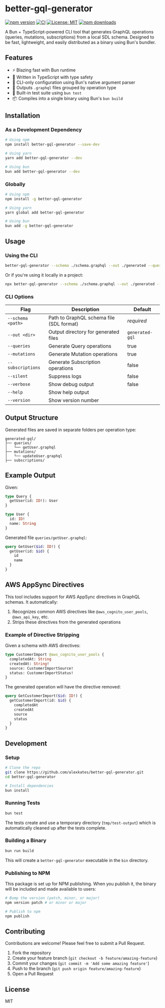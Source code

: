 # better-gql-generator

[![npm version](https://img.shields.io/npm/v/better-gql-generator.svg)](https://www.npmjs.com/package/better-gql-generator)
[![CI](https://github.com/alexkates/better-gql-generator/actions/workflows/ci.yml/badge.svg)](https://github.com/alexkates/better-gql-generator/actions/workflows/ci.yml)
[![License: MIT](https://img.shields.io/badge/License-MIT-yellow.svg)](https://opensource.org/licenses/MIT)
[![npm downloads](https://img.shields.io/npm/dm/better-gql-generator.svg)](https://www.npmjs.com/package/better-gql-generator)

A Bun + TypeScript-powered CLI tool that generates GraphQL operations (queries, mutations, subscriptions) from a local SDL schema. Designed to be fast, lightweight, and easily distributed as a binary using Bun's bundler.

## Features

- ⚡ Blazing fast with Bun runtime
- 🧠 Written in TypeScript with type safety
- 🧰 CLI-only configuration using Bun's native argument parser
- 📁 Outputs `.graphql` files grouped by operation type
- 🧪 Built-in test suite using `bun test`
- 📦 Compiles into a single binary using Bun's `bun build`

## Installation

### As a Development Dependency

```bash
# Using npm
npm install better-gql-generator --save-dev

# Using yarn
yarn add better-gql-generator --dev

# Using bun
bun add better-gql-generator --dev
```

### Globally

```bash
# Using npm
npm install -g better-gql-generator

# Using yarn
yarn global add better-gql-generator

# Using bun
bun add -g better-gql-generator
```

## Usage

### Using the CLI

```bash
better-gql-generator --schema ./schema.graphql --out ./generated --queries --mutations
```

Or if you're using it locally in a project:

```bash
npx better-gql-generator --schema ./schema.graphql --out ./generated --queries --mutations
```

### CLI Options

| Flag              | Description                              | Default         |
| ----------------- | ---------------------------------------- | --------------- |
| `--schema <path>` | Path to GraphQL schema file (SDL format) | _required_      |
| `--out <dir>`     | Output directory for generated files     | `generated-gql` |
| `--queries`       | Generate Query operations                | true            |
| `--mutations`     | Generate Mutation operations             | true            |
| `--subscriptions` | Generate Subscription operations         | false           |
| `--silent`        | Suppress logs                            | false           |
| `--verbose`       | Show debug output                        | false           |
| `--help`          | Show help output                         |                 |
| `--version`       | Show version number                      |                 |

## Output Structure

Generated files are saved in separate folders per operation type:

```
generated-gql/
├── queries/
│   └── getUser.graphql
├── mutations/
│   └── updateUser.graphql
├── subscriptions/
```

## Example Output

Given:

```graphql
type Query {
  getUser(id: ID!): User
}

type User {
  id: ID!
  name: String
}
```

Generated file `queries/getUser.graphql`:

```graphql
query GetUser($id: ID!) {
  getUser(id: $id) {
    id
    name
  }
}
```

## AWS AppSync Directives

This tool includes support for AWS AppSync directives in GraphQL schemas. It automatically:

1. Recognizes common AWS directives like `@aws_cognito_user_pools`, `@aws_api_key`, etc.
2. Strips these directives from the generated operations

### Example of Directive Stripping

Given a schema with AWS directives:

```graphql
type CustomerImport @aws_cognito_user_pools {
  completedAt: String
  createdAt: String!
  source: CustomerImportSource!
  status: CustomerImportStatus!
}
```

The generated operation will have the directive removed:

```graphql
query GetCustomerImport($id: ID!) {
  getCustomerImport(id: $id) {
    completedAt
    createdAt
    source
    status
  }
}
```

## Development

### Setup

```bash
# Clone the repo
git clone https://github.com/alexkates/better-gql-generator.git
cd better-gql-generator

# Install dependencies
bun install
```

### Running Tests

```bash
bun test
```

The tests create and use a temporary directory (`tmp/test-output`) which is automatically cleaned up after the tests complete.

### Building a Binary

```bash
bun run build
```

This will create a `better-gql-generator` executable in the `bin` directory.

### Publishing to NPM

This package is set up for NPM publishing. When you publish it, the binary will be included and made available to users:

```bash
# Bump the version (patch, minor, or major)
npm version patch # or minor or major

# Publish to npm
npm publish
```

## Contributing

Contributions are welcome! Please feel free to submit a Pull Request.

1. Fork the repository
2. Create your feature branch (`git checkout -b feature/amazing-feature`)
3. Commit your changes (`git commit -m 'Add some amazing feature'`)
4. Push to the branch (`git push origin feature/amazing-feature`)
5. Open a Pull Request

## License

MIT

